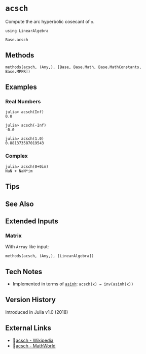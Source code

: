# `acsch`

Compute the arc hyperbolic cosecant of `x`.

```@setup repl_only
using LinearAlgebra
```
```@docs
Base.acsch
```


## Methods

```@repl
methods(acsch, (Any,), [Base, Base.Math, Base.MathConstants, Base.MPFR])
```


## Examples

### Real Numbers
```jldoctest
julia> acsch(Inf)
0.0

julia> acsch(-Inf)
-0.0

julia> acsch(1.0)
0.881373587019543
```

### Complex
```jldoctest
julia> acsch(0+0im)
NaN + NaN*im
```

## Tips


## See Also


## Extended Inputs

### Matrix
With `Array` like input:
```@repl repl_only
methods(acsch, (Any,), [LinearAlgebra])
```


## Tech Notes

- Implemented in terms of [`asinh`](@ref): `acsch(x) = inv(asinh(x))`


## Version History

Introduced in Julia v1.0 (2018)


## External Links
- 🔗[acsch - Wikipedia](https://en.wikipedia.org/wiki/ )
- 🔗[acsch - MathWorld](https://mathworld.wolfram.com/ )
